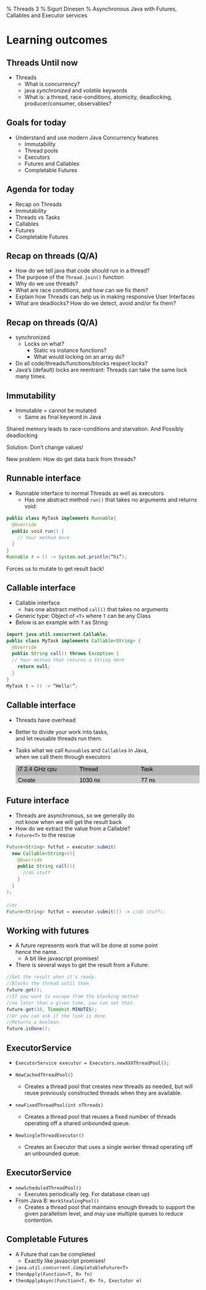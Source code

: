 % Threads 3
% Sigurt Dinesen
% Asynchronous Java with Futures, Callables and Executor services

# Learning outcomes

## Threads Until now
  * Threads
    * What is concurrency? 
    * java _synchronized_ and _volatile_ keywords
    * What is: a thread, race-conditions, atomicity, deadlocking,
      producer/consumer, observables?

## Goals for today
  * Understand and use modern Java Concurrency features
    * Immutability
    * Thread pools
    * Executors
    * Futures and Callables
    * Completable Futures

## Agenda for today
  * Recap on Threads
  * Immutability
  * Threads vs Tasks
  * Callables
  * Futures
  * Completable Futures

## Recap on threads (Q/A)
  * How do we tell java that code should run in a thread?
  * The purpose of the `Thread.join()` function
  * Why do we use threads?
  * What are race conditions, and how can we fix them?
  * Explain how Threads can help us in making responsive
    User Interfaces
  * What are deadlocks? How do we detect, avoid and/or fix them?

## Recap on threads (Q/A)
  * synchronized
    * Locks on what?
      * Static vs instance functions?
      * What would locking on an array do?
  * Do all code/threads/functions/blocks respect locks?
  * Java’s (default) locks are reentrant: Threads can take the same lock 
    many times. 

## Immutability
  * Immutable = cannot be mutated
    * Same as final keyword in Java

Shared memory leads to race-conditions and starvation. And Possibly
deadlocking

Solution: Don’t change values!

New problem: How do get data back from threads?

## Runnable interface
  * Runnable interface to normal Threads as well as executors  
    * Has one abstract method `run()` that takes no arguments and 
      returns void:

```java
public class MyTask implements Runnable{
  @Override
  public void run() {
    // Your method here
  }
}
Runnable r = () -> System.out.println(“hi”);
```

Forces us to mutate to get result back!

## Callable interface
  * Callable interface
    * has one abstract method `call()` that takes no arguments
  * Generic type: Object of `<T>` where `T` can be any Class
  * Below is an example with `T` as String:
```java
import java.util.concurrent.Callable;
public class MyTask implements Callable<String> {
  @Override
  public String call() throws Exception {
  // Your method that returns a String here
    return null;
  }
}
MyTask t = () -> “Hello!”;
```

## Callable interface
  * Threads have overhead

  * Better to divide your work into tasks,  
    and let reusable threads run them.

  * Tasks what we call `Runnable`s and `Callable`s in Java,  
    when we call them through executors

    ![thread overhead table](assets/thread-overhead.png)

## Future interface
  * Threads are asynchronous, so we generally do  
    not know when we will get the result back
  * How do we extract the value from a Callable?
  * `Future<T>` to the rescue

```java
Future<String> futfut = executor.submit(
  new Callable<String>(){
    @Override
    public String call(){
      //do stuff
    }
  }
);

//or
Future<String> futfut = executor.submit(() -> //do stuff);
```

## Working with futures
  * A future represents work that will be done at some point  
    hence the name.
    * A bit like javascript promises!
  * There is several ways to get the result from a Future:

```java
//Get the result when it's ready. 
//Blocks the thread until then.
future.get();
//If you want to escape from the blocking method 
//no later than a given time, you can set that.
future.get(10, TimeUnit.MINUTES);
//Or you can ask if the task is done.
//Returns a boolean.
future.isDone();
```

## ExecutorService
  * `ExecutorService executor = Executors.newXXXThreadPool();`

  * `NewCachedThreadPool()`
    * Creates a thread pool that creates new threads as needed, but will 
      reuse previously constructed threads when they are available.

  * `newFixedThreadPool(int nThreads)`
    * Creates a thread pool that reuses a fixed number of threads 
      operating off a shared unbounded queue.

  * `NewSingleThreadExecutor()`
    * Creates an Executor that uses a single worker thread operating off 
      an unbounded queue.

## ExecutorService
  * `newScheduledThreadPool()`
    * Executes periodically (eg. For database clean up)
  * From Java 8: `WorkStealingPool()`
    * Creates a thread pool that maintains enough threads to 
      support the given parallelism level, and may use multiple 
      queues to reduce contention.

## Completable Futures
  * A Future that can be completed
    * Exactly like javascript promises!
  * `java.util.concurrent.CompletableFuture<T>`
  * `thenApply(Function<T, R> fn)`
  * `thenApplyAsync(Function<T, R> fn, Exectutor e)`

